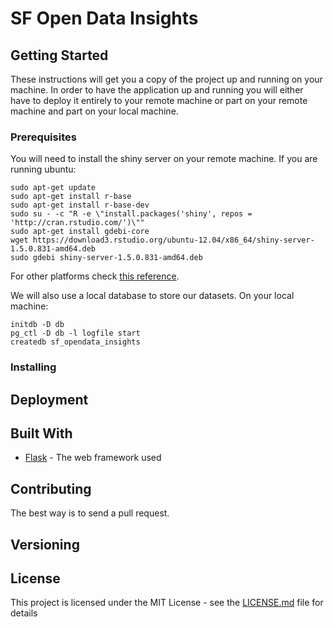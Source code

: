 # SF Open Data Insights

## Getting Started

These instructions will get you a copy of the project up and running on your machine. In order to have the application up and running you will either have to deploy it entirely to your remote machine or part on your remote machine and part on your local machine.

### Prerequisites

You will need to install the shiny server on your remote machine. If you are running ubuntu:

```
sudo apt-get update
sudo apt-get install r-base
sudo apt-get install r-base-dev
sudo su - -c "R -e \"install.packages('shiny', repos = 'http://cran.rstudio.com/')\""
sudo apt-get install gdebi-core
wget https://download3.rstudio.org/ubuntu-12.04/x86_64/shiny-server-1.5.0.831-amd64.deb
sudo gdebi shiny-server-1.5.0.831-amd64.deb
```

For other platforms check [this reference](https://www.rstudio.com/products/shiny/download-server/).

We will also use a local database to store our datasets. On your local machine:

```
initdb -D db
pg_ctl -D db -l logfile start
createdb sf_opendata_insights
```

### Installing


## Deployment


## Built With

* [Flask](http://flask.pocoo.org/) - The web framework used

## Contributing

The best way is to send a pull request.

## Versioning


## License

This project is licensed under the MIT License - see the [LICENSE.md](LICENSE.md) file for details
